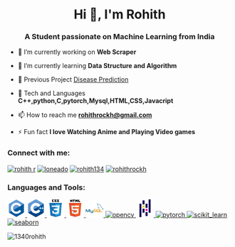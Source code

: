 <h1 align="center">Hi 👋, I'm Rohith</h1>
<h3 align="center">A Student passionate on Machine Learning from India</h3>

- 🔭 I’m currently working on **Web Scraper**

- 🌱 I’m currently learning **Data Structure and Algorithm**

- 🔭 Previous Project [Disease Prediction](https://github.com/1340Rohith/Disease-Prediction-)

- 🌱 Tech and Languages **C++,python,C,pytorch,Mysql,HTML,CSS,Javacript**

- 📫 How to reach me **rohithrockh@gmail.com**

- ⚡ Fun fact **I love Watching Anime and Playing Video games**

<h3 align="left">Connect with me:</h3>
<p align="left">
<a href="https://linkedin.com/in/rohith r" target="blank"><img align="center" src="https://raw.githubusercontent.com/rahuldkjain/github-profile-readme-generator/master/src/images/icons/Social/linked-in-alt.svg" alt="rohith r" height="30" width="40" /></a>
<a href="https://kaggle.com/loneado" target="blank"><img align="center" src="https://raw.githubusercontent.com/rahuldkjain/github-profile-readme-generator/master/src/images/icons/Social/kaggle.svg" alt="loneado" height="30" width="40" /></a>
<a href="https://www.codechef.com/users/rohith134" target="blank"><img align="center" src="https://cdn.jsdelivr.net/npm/simple-icons@3.1.0/icons/codechef.svg" alt="rohith134" height="30" width="40" /></a>
<a href="https://www.leetcode.com/rohithrockh" target="blank"><img align="center" src="https://raw.githubusercontent.com/rahuldkjain/github-profile-readme-generator/master/src/images/icons/Social/leet-code.svg" alt="rohithrockh" height="30" width="40" /></a>
</p>

<h3 align="left">Languages and Tools:</h3>
<p align="left"> <a href="https://www.cprogramming.com/" target="_blank" rel="noreferrer"> <img src="https://raw.githubusercontent.com/devicons/devicon/master/icons/c/c-original.svg" alt="c" width="40" height="40"/> </a> <a href="https://www.w3schools.com/cpp/" target="_blank" rel="noreferrer"> <img src="https://raw.githubusercontent.com/devicons/devicon/master/icons/cplusplus/cplusplus-original.svg" alt="cplusplus" width="40" height="40"/> </a> <a href="https://www.w3schools.com/css/" target="_blank" rel="noreferrer"> <img src="https://raw.githubusercontent.com/devicons/devicon/master/icons/css3/css3-original-wordmark.svg" alt="css3" width="40" height="40"/> </a> <a href="https://www.w3.org/html/" target="_blank" rel="noreferrer"> <img src="https://raw.githubusercontent.com/devicons/devicon/master/icons/html5/html5-original-wordmark.svg" alt="html5" width="40" height="40"/> </a> <a href="https://www.mysql.com/" target="_blank" rel="noreferrer"> <img src="https://raw.githubusercontent.com/devicons/devicon/master/icons/mysql/mysql-original-wordmark.svg" alt="mysql" width="40" height="40"/> </a> <a href="https://opencv.org/" target="_blank" rel="noreferrer"> <img src="https://www.vectorlogo.zone/logos/opencv/opencv-icon.svg" alt="opencv" width="40" height="40"/> </a> <a href="https://pandas.pydata.org/" target="_blank" rel="noreferrer"> <img src="https://raw.githubusercontent.com/devicons/devicon/2ae2a900d2f041da66e950e4d48052658d850630/icons/pandas/pandas-original.svg" alt="pandas" width="40" height="40"/> </a> <a href="https://pytorch.org/" target="_blank" rel="noreferrer"> <img src="https://www.vectorlogo.zone/logos/pytorch/pytorch-icon.svg" alt="pytorch" width="40" height="40"/> </a> <a href="https://scikit-learn.org/" target="_blank" rel="noreferrer"> <img src="https://upload.wikimedia.org/wikipedia/commons/0/05/Scikit_learn_logo_small.svg" alt="scikit_learn" width="40" height="40"/> </a> <a href="https://seaborn.pydata.org/" target="_blank" rel="noreferrer"> <img src="https://seaborn.pydata.org/_images/logo-mark-lightbg.svg" alt="seaborn" width="40" height="40"/> </a> </p>

<p><img align="center" src="https://github-readme-stats.vercel.app/api/top-langs?username=1340rohith&show_icons=true&locale=en&layout=compact" alt="1340rohith" /></p>



<!---
1340Rohith/1340Rohith is a ✨ special ✨ repository because its `README.md` (this file) appears on your GitHub profile.
You can click the Preview link to take a look at your changes.
--->
